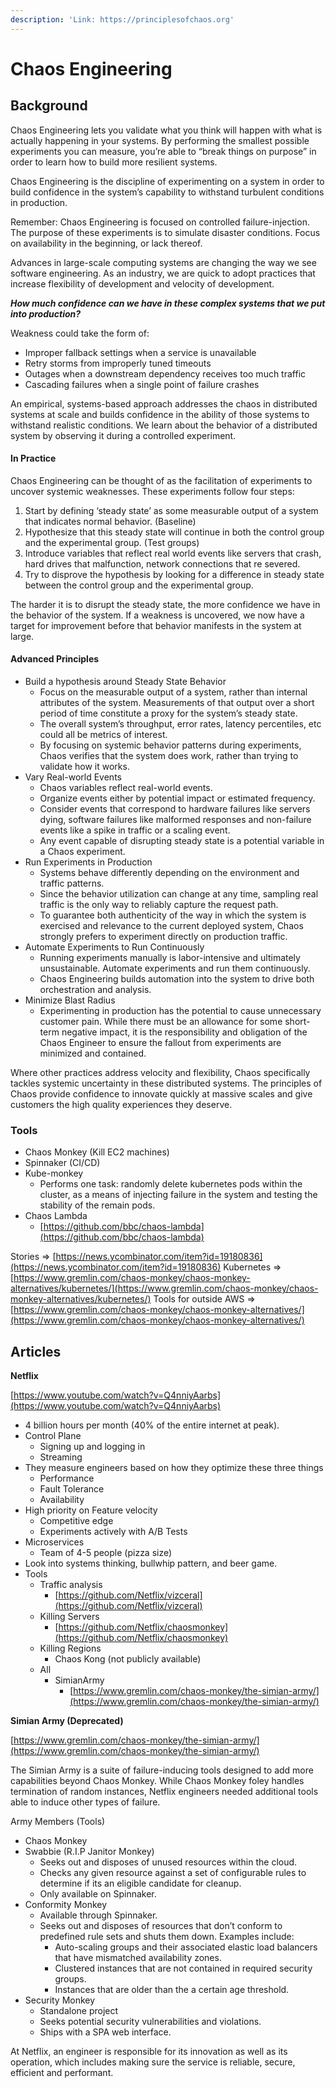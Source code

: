 ```yaml
---
description: 'Link: https://principlesofchaos.org'
---
```


# Chaos Engineering

## Background

Chaos Engineering lets you validate what you think will happen with what is actually happening in your systems. By performing the smallest possible experiments you can measure, you’re able to “break things on purpose” in order to learn how to build more resilient systems.

Chaos Engineering is the discipline of experimenting on a system in order to build confidence in the system’s capability to withstand turbulent conditions in production.

Remember: Chaos Engineering is focused on controlled failure-injection. The purpose of these experiments is to simulate disaster conditions. Focus on availability in the beginning, or lack thereof.

Advances in large-scale computing systems are changing the way we see software engineering. As an industry, we are quick to adopt practices that increase flexibility of development and velocity of development.

_**How much confidence can we have in these complex systems that we put into production?**_

Weakness could take the form of:

* Improper fallback settings when a service is unavailable
* Retry storms from improperly tuned timeouts
* Outages when a downstream dependency receives too much traffic
* Cascading failures when a single point of failure crashes

An empirical, systems-based approach addresses the chaos in distributed systems at scale and builds confidence in the ability of those systems to withstand realistic conditions. We learn about the behavior of a distributed system by observing it during a controlled experiment.

#### In Practice

Chaos Engineering can be thought of as the facilitation of experiments to uncover systemic weaknesses. These experiments follow four steps:

1. Start by defining ‘steady state’ as some measurable output of a system that indicates normal behavior. \(Baseline\)
2. Hypothesize that this steady state will continue in both the control group and the experimental group. \(Test groups\)
3. Introduce variables that reflect real world events like servers that crash, hard drives that malfunction, network connections that re severed.
4. Try to disprove the hypothesis by looking for a difference in steady state between the control group and the experimental group.

The harder it is to disrupt the steady state, the more confidence we have in the behavior of the system. If a weakness is uncovered, we now have a target for improvement before that behavior manifests in the system at large.

#### Advanced Principles

* Build a hypothesis around Steady State Behavior
  * Focus on the measurable output of a system, rather than internal attributes of the system. Measurements of that output over a short period of time constitute a proxy for the system’s steady state.
  * The overall system’s throughput, error rates, latency percentiles, etc could all be metrics of interest.
  * By focusing on systemic behavior patterns during experiments, Chaos verifies that the system does work, rather than trying to validate how it works.
* Vary Real-world Events
  * Chaos variables reflect real-world events.
  * Organize events either by potential impact or estimated frequency.
  * Consider events that correspond to hardware failures like servers dying, software failures like malformed responses and non-failure events like a spike in traffic or a scaling event.
  * Any event capable of disrupting steady state is a potential variable in a Chaos experiment.
* Run Experiments in Production
  * Systems behave differently depending on the environment and traffic patterns.
  * Since the behavior utilization can change at any time, sampling real traffic is the only way to reliably capture the request path.
  * To guarantee both authenticity of the way in which the system is exercised and relevance to the current deployed system, Chaos strongly prefers to experiment directly on production traffic.
* Automate Experiments to Run Continuously
  * Running experiments manually is labor-intensive and ultimately unsustainable. Automate experiments and run them continuously.
  * Chaos Engineering builds automation into the system to drive both orchestration and analysis.
* Minimize Blast Radius
  * Experimenting in production has the potential to cause unnecessary customer pain. While there must be an allowance for some short-term negative impact, it is the responsibility and obligation of the Chaos Engineer to ensure the fallout from experiments are minimized and contained.

Where other practices address velocity and flexibility, Chaos specifically tackles systemic uncertainty in these distributed systems. The principles of Chaos provide confidence to innovate quickly at massive scales and give customers the high quality experiences they deserve.

### Tools

* Chaos Monkey \(Kill EC2 machines\)
* Spinnaker \(CI/CD\)
* Kube-monkey
  * Performs one task: randomly delete kubernetes pods within the cluster, as a means of injecting failure in the system and testing the stability of the remain pods.
* Chaos Lambda
  * [https://github.com/bbc/chaos-lambda](https://github.com/bbc/chaos-lambda)

Stories =&gt; [https://news.ycombinator.com/item?id=19180836](https://news.ycombinator.com/item?id=19180836) Kubernetes =&gt; [https://www.gremlin.com/chaos-monkey/chaos-monkey-alternatives/kubernetes/](https://www.gremlin.com/chaos-monkey/chaos-monkey-alternatives/kubernetes/) Tools for outside AWS =&gt; [https://www.gremlin.com/chaos-monkey/chaos-monkey-alternatives/](https://www.gremlin.com/chaos-monkey/chaos-monkey-alternatives/)

## Articles

**Netflix**

[https://www.youtube.com/watch?v=Q4nniyAarbs](https://www.youtube.com/watch?v=Q4nniyAarbs)

* 4 billion hours per month \(40% of the entire internet at peak\).
* Control Plane
  * Signing up and logging in
  * Streaming
* They measure engineers based on how they optimize these three things
  * Performance
  * Fault Tolerance
  * Availability
* High priority on Feature velocity
  * Competitive edge
  * Experiments actively with A/B Tests
* Microservices
  * Team of 4-5 people \(pizza size\)
* Look into systems thinking, bullwhip pattern, and beer game.
* Tools
  * Traffic analysis
    * [https://github.com/Netflix/vizceral](https://github.com/Netflix/vizceral)
  * Killing Servers
    * [https://github.com/Netflix/chaosmonkey](https://github.com/Netflix/chaosmonkey)
  * Killing Regions
    * Chaos Kong \(not publicly available\)
  * All
    * SimianArmy
      * [https://www.gremlin.com/chaos-monkey/the-simian-army/](https://www.gremlin.com/chaos-monkey/the-simian-army/)

**Simian Army \(Deprecated\)**

[https://www.gremlin.com/chaos-monkey/the-simian-army/](https://www.gremlin.com/chaos-monkey/the-simian-army/)

The Simian Army is a suite of failure-inducing tools designed to add more capabilities beyond Chaos Monkey. While Chaos Monkey foley handles termination of random instances, Netflix engineers needed additional tools able to induce other types of failure.

Army Members \(Tools\)

* Chaos Monkey
* Swabbie \(R.I.P Janitor Monkey\)
  * Seeks out and disposes of unused resources within the cloud.
  * Checks any given resource against a set of configurable rules to determine if its an eligible candidate for cleanup.
  * Only available on Spinnaker.
* Conformity Monkey
  * Available through Spinnaker.
  * Seeks out and disposes of resources that don’t conform to predefined rule sets and shuts them down. Examples include:
    * Auto-scaling groups and their associated elastic load balancers that have mismatched availability zones.
    * Clustered instances that are not contained in required security groups.
    * Instances that are older than the a certain age threshold.
* Security Monkey
  * Standalone project
  * Seeks potential security vulnerabilities and violations.
  * Ships with a SPA web interface.

At Netflix, an engineer is responsible for its innovation as well as its operation, which includes making sure the service is reliable, secure, efficient and performant.

